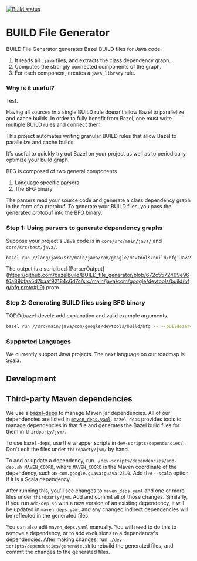 [![Build status](https://badge.buildkite.com/dc74310b2f9cdc853c66d97edf96cbc5e455963daddc603a48.svg)](https://buildkite.com/bazel/build-file-generator-postsubmit)

# BUILD File Generator

BUILD File Generator generates Bazel BUILD files for Java code.

1. It reads all `.java` files, and extracts the class dependency graph.
2. Computes the strongly connected components of the graph.
3. For each component, creates a `java_library` rule.

### Why is it useful?

Test.

Having all sources in a single BUILD rule doesn't allow Bazel to parallelize and
cache builds. In order to fully benefit from Bazel, one must write multiple
BUILD rules and connect them.

This project automates writing granular BUILD rules that allow Bazel to
parallelize and cache builds.

It's useful to quickly try out Bazel on your project as well as to periodically
optimize your build graph.

BFG is composed of two general components

1. Language specific parsers
2. The BFG binary

The parsers read your source code and generate a class dependency graph in the
form of a protobuf. To generate your BUILD files, you pass the generated
protobuf into the BFG binary.

### Step 1: Using parsers to generate dependency graphs

Suppose your project's Java code is in `core/src/main/java/` and
`core/src/test/java/`.

```bash
bazel run //lang/java/src/main/java/com/google/devtools/build/bfg:JavaSourceFileParserCli -- --roots=core/src/main/java,core/src/test/java $(find core/src/main/java/ core/src/test/java/ -name \*.java) > bfg.bin
```

The output is a serialized [ParserOutput] (https://github.com/bazelbuild/BUILD_file_generator/blob/672c5572499e96f6a89bfaa5d7baaf92184c6d7c/src/main/java/com/google/devtools/build/bfg/bfg.proto#L9) proto

### Step 2: Generating BUILD files using BFG binary

TODO(bazel-devel): add explanation and valid example arguments.

```bash
bazel run //src/main/java/com/google/devtools/build/bfg -- --buildozer=$BUILDOZER --whitelist=$YOUR_JAVA_PACKAGE < bfg.bin
```

### Supported Languages

We currently support Java projects. The next language on our roadmap is Scala.

## Development

## Third-party Maven dependencies

We use a [bazel-deps](https://github.com/johnynek/bazel-deps)
to manage Maven jar dependencies. All of our dependencies are listed in
[`maven_deps.yaml`](maven_deps.yaml). `bazel-deps` provides tools to manage
dependencies in that file and generates the Bazel build files for them in
`thirdparty/jvm/`.

To use `bazel-deps`, use the wrapper scripts in `dev-scripts/dependencies/`.
Don't edit the files under `thirdparty/jvm/` by hand.

To add or update a dependency, run
`./dev-scripts/dependencies/add-dep.sh MAVEN_COORD`, where `MAVEN_COORD` is the
Maven coordinate of the dependency, such as `com.google.guava:guava:23.0`.
Add the `--scala` option if it is a Scala dependency.

After running this, you'll see changes to `maven_deps.yaml` and one or more
files under `thirdparty/jvm`. Add and commit all of those changes. Similarly,
if you run `add-dep.sh` with a new version of an existing dependency, it will be
updated in `maven_deps.yaml` and any changed indirect dependencies will be
reflected in the generated files.

You can also edit `maven_deps.yaml` manually. You will need to do this to
remove a dependency, or to add exclusions to a dependency's dependencies. After
making changes, run `./dev-scripts/dependencies/generate.sh` to rebuild the
generated files, and commit the changes to the generated files.
